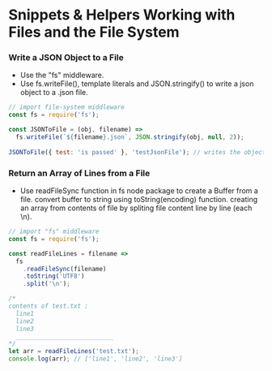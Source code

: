 # Snippets & Helpers Working with Files and the File System

### Write a JSON Object to a File
- Use the "fs" middleware.
- Use fs.writeFile(), template literals and JSON.stringify() to write a json object to a .json file.
```javascript
// import file-system middleware
const fs = require('fs');

const JSONToFile = (obj, filename) =>
  fs.writeFile(`${filename}.json`, JSON.stringify(obj, null, 2));
  
JSONToFile({ test: 'is passed' }, 'testJsonFile'); // writes the object to 'testJsonFile.json'
```
### Return an Array of Lines from a File
- Use readFileSync function in fs node package to create a Buffer from a file. convert buffer to string using toString(encoding) function. creating an array from contents of file by spliting file content line by line (each \n).
```javascript
// import "fs" middleware
const fs = require('fs');

const readFileLines = filename =>
  fs
    .readFileSync(filename)
    .toString('UTF8')
    .split('\n');

/*
contents of test.txt :
  line1
  line2
  line3
  ___________________________
*/
let arr = readFileLines('test.txt');
console.log(arr); // ['line1', 'line2', 'line3']
```
